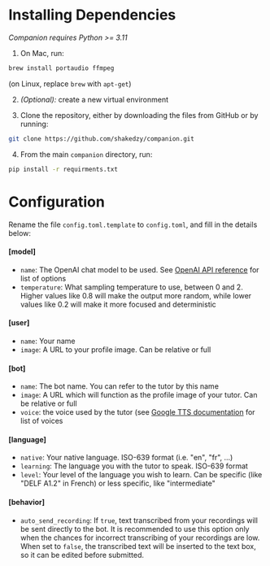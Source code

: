 # Installing Dependencies

_Companion requires Python >= 3.11_

1. On Mac, run:
```bash
brew install portaudio ffmpeg
```
(on Linux, replace `brew` with `apt-get`)

2. _(Optional):_ create a new virtual environment

3. Clone the repository, either by downloading the files
from GitHub or by running:
```bash
git clone https://github.com/shakedzy/companion.git
```

4. From the main `companion` directory, run:
```bash
pip install -r requirments.txt
```


# Configuration
Rename the file `config.toml.template` to `config.toml`, and fill in the details below:

#### [model]
* `name`: The OpenAI chat model to be used. See [OpenAI API reference](https://platform.openai.com/docs/api-reference/chat) 
for list of options
* `temperature`: What sampling temperature to use, between 0 and 2. Higher values like 0.8 will make the output more random, 
while lower values like 0.2 will make it more focused and deterministic

#### [user]
* `name`: Your name
* `image`: A URL to your profile image. Can be relative or full

#### [bot]
* `name`: The bot name. You can refer to the tutor by this name
* `image`: A URL which will function as the profile image of your tutor. Can be relative or full
* `voice`: the voice used by the tutor (see [Google TTS documentation](https://cloud.google.com/text-to-speech/docs/voices) 
for list of voices

#### [language]
* `native`: Your native language. ISO-639 format (i.e. "en", "fr", ...)
* `learning`: The language you with the tutor to speak. ISO-639 format
* `level`: Your level of the language you wish to learn. Can be specific (like "DELF A1.2" in French) or less specific, 
like "intermediate"

#### [behavior]
* `auto_send_recording`: If `true`, text transcribed from your recordings will be sent directly to the bot. It is 
recommended to use this option only when the chances for incorrect transcribing of your recordings are low. 
When set to `false`, the transcribed text will be inserted to the text box, so it can be edited before submitted.